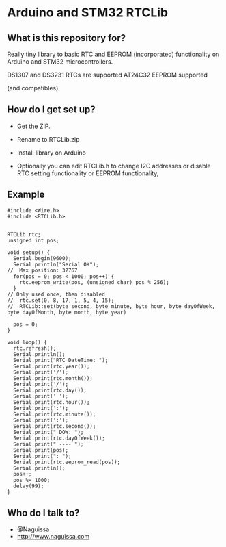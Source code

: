 # Arduino and STM32 RTCLib

## What is this repository for? ##

Really tiny library to basic RTC and EEPROM (incorporated) functionality on Arduino and STM32 microcontrollers.

DS1307 and DS3231 RTCs are supported
AT24C32 EEPROM supported

(and compatibles)


## How do I get set up? ##

 * Get the ZIP.
 * Rename to RTCLib.zip
 * Install library on Arduino

 * Optionally you can edit RTCLib.h to change I2C addresses or disable RTC setting functionality or EEPROM functionality,


## Example ##



```
#include <Wire.h>
#include <RTCLib.h>


RTCLib rtc;
unsigned int pos;

void setup() {
  Serial.begin(9600);
  Serial.println("Serial OK");
//  Max position: 32767
  for(pos = 0; pos < 1000; pos++) {
    rtc.eeprom_write(pos, (unsigned char) pos % 256);
  }
// Only used once, then disabled
//  rtc.set(0, 8, 17, 1, 5, 4, 15);
//  RTCLib::set(byte second, byte minute, byte hour, byte dayOfWeek, byte dayOfMonth, byte month, byte year)

  pos = 0;
}

void loop() {
  rtc.refresh();
  Serial.println();
  Serial.print("RTC DateTime: ");
  Serial.print(rtc.year());
  Serial.print('/');
  Serial.print(rtc.month());
  Serial.print('/');
  Serial.print(rtc.day());
  Serial.print(' ');
  Serial.print(rtc.hour());
  Serial.print(':');
  Serial.print(rtc.minute());
  Serial.print(':');
  Serial.print(rtc.second());
  Serial.print(" DOW: ");
  Serial.print(rtc.dayOfWeek());
  Serial.print(" ---- ");
  Serial.print(pos);
  Serial.print(": ");
  Serial.print(rtc.eeprom_read(pos));
  Serial.println();
  pos++;
  pos %= 1000;
  delay(99);
}
```



## Who do I talk to? ##

 * @Naguissa
 * http://www.naguissa.com
